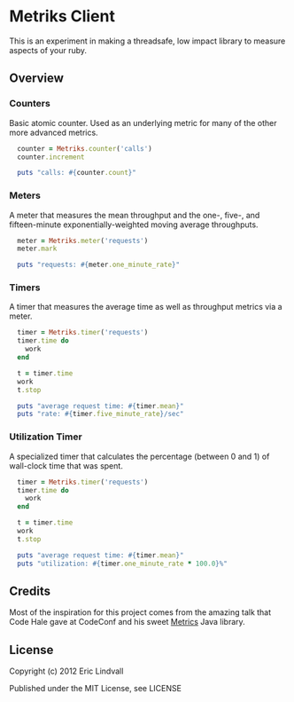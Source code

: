 # Metriks Client

This is an experiment in making a threadsafe, low impact library to measure
aspects of your ruby.

## Overview

### Counters

Basic atomic counter. Used as an underlying metric for many of the other
more advanced metrics.

``` ruby
  counter = Metriks.counter('calls')
  counter.increment

  puts "calls: #{counter.count}"
```


### Meters

A meter that measures the mean throughput and the one-, five-, and
fifteen-minute exponentially-weighted moving average throughputs.

``` ruby
  meter = Metriks.meter('requests')
  meter.mark

  puts "requests: #{meter.one_minute_rate}"
```


### Timers

A timer that measures the average time as well as throughput metrics via
a meter.

``` ruby
  timer = Metriks.timer('requests')
  timer.time do
    work
  end

  t = timer.time
  work
  t.stop

  puts "average request time: #{timer.mean}"
  puts "rate: #{timer.five_minute_rate}/sec"
```


### Utilization Timer

A specialized timer that calculates the percentage (between 0 and 1) of
wall-clock time that was spent.

``` ruby
  timer = Metriks.timer('requests')
  timer.time do
    work
  end

  t = timer.time
  work
  t.stop

  puts "average request time: #{timer.mean}"
  puts "utilization: #{timer.one_minute_rate * 100.0}%"
```


## Credits

Most of the inspiration for this project comes from the amazing talk that
Code Hale gave at CodeConf and his sweet
[Metrics](https://github.com/codahale/metrics) Java library.


## License

Copyright (c) 2012 Eric Lindvall

Published under the MIT License, see LICENSE